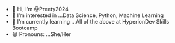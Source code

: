 - 👋 Hi, I’m @Preety2024
- 👀 I’m interested in ...Data Science, Python, Machine Learning
- 🌱 I’m currently learning ...All of the above at HyperionDev Skills Bootcamp
- 😄 Pronouns: ...She/Her

<!---
Preety2024/Preety2024 is a ✨ special ✨ repository because its `README.md` (this file) appears on your GitHub profile.
You can click the Preview link to take a look at your changes.
--->
